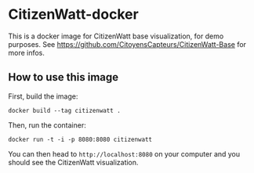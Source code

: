 CitizenWatt-docker
==================

This is a docker image for CitizenWatt base visualization, for demo purposes. See https://github.com/CitoyensCapteurs/CitizenWatt-Base for more infos.


## How to use this image

First, build the image:

```
docker build --tag citizenwatt .
```


Then, run the container:

```
docker run -t -i -p 8080:8080 citizenwatt
```


You can then head to `http://localhost:8080` on your computer and you should see the CitizenWatt visualization.

